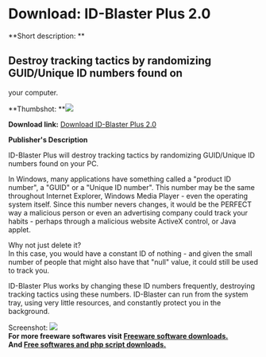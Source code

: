 # Download: ID-Blaster Plus 2.0

**Short description: **

##  Destroy tracking tactics by randomizing GUID/Unique ID numbers found on
your computer.

  
**Thumbshot: **![](http://www.freewarefiles.com/screenshot/idblasterplus_md.gif)   
  
**Download link:** [Download ID-Blaster Plus 2.0](http://freesoftwares.boysofts.com/ID-Blaster-Plus_program_18389.html)  
  

**Publisher's Description**  
  

ID-Blaster Plus will destroy tracking tactics by randomizing GUID/Unique ID
numbers found on your PC.

In Windows, many applications have something called a "product ID number", a
"GUID" or a "Unique ID number". This number may be the same throughout
Internet Explorer, Windows Media Player - even the operating system itself.
Since this number nevers changes, it would be the PERFECT way a malicious
person or even an advertising company could track your habits - perhaps
through a malicious website ActiveX control, or Java applet.

Why not just delete it?  
In this case, you would have a constant ID of nothing - and given the small
number of people that might also have that "null" value, it could still be
used to track you.

ID-Blaster Plus works by changing these ID numbers frequently, destroying
tracking tactics using these numbers. ID-Blaster can run from the system tray,
using very little resources, and constantly protect you in the background.

  
  
Screenshot: ![](http://www.freewarefiles.com/screenshot/idblasterplus.gif)  
**For more freeware softwares visit [Freeware software downloads.](http://freesoftwares.boysofts.com/)**   
**And [Free softwares and php script downloads.](http://www.boysofts.com/)**

